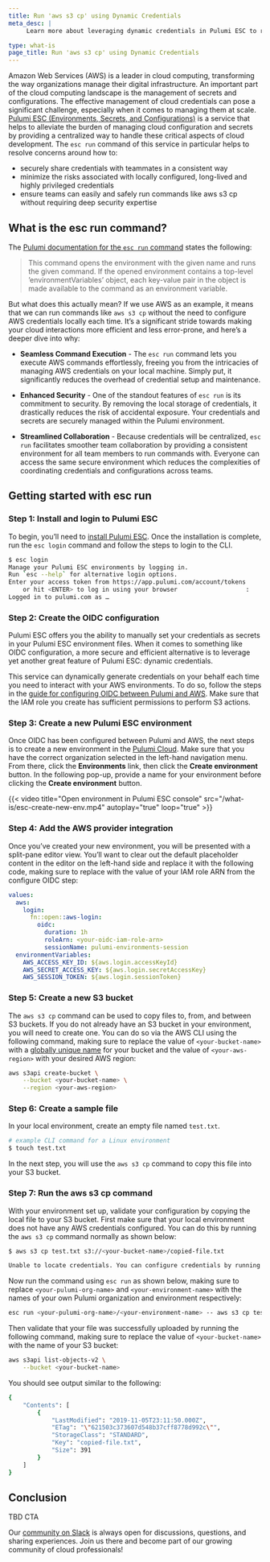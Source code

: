 ```yaml
---
title: Run 'aws s3 cp' using Dynamic Credentials
meta_desc: |
     Learn more about leveraging dynamic credentials in Pulumi ESC to run commands like aws s3 cp.

type: what-is
page_title: Run 'aws s3 cp' using Dynamic Credentials
---
```


Amazon Web Services (AWS) is a leader in cloud computing, transforming the way organizations manage their digital infrastructure. An important part of the cloud computing landscape is the management of secrets and configurations. The effective management of cloud credentials can pose a significant challenge, especially when it comes to managing them at scale. [Pulumi ESC (Environments, Secrets, and Configurations)](/docs/pulumi-cloud/esc/) is a service that helps to alleviate the burden of managing cloud configuration and secrets by providing a centralized way to handle these critical aspects of cloud development. The `esc run` command of this service in particular helps to resolve concerns around how to:

- securely share credentials with teammates in a consistent way
- minimize the risks associated with locally configured, long-lived and highly privileged credentials
- ensure teams can easily and safely run commands like aws s3 cp without requiring deep security expertise

## What is the esc run command?

The [Pulumi documentation for the `esc run` command](https://www.pulumi.com/docs/esc-cli/commands/esc_run/) states the following:

> This command opens the environment with the given name and runs the given command. If the opened environment contains a top-level ’environmentVariables’ object, each key-value pair in the object is made available to the command as an environment variable.

But what does this actually mean? If we use AWS as an example, it means that we can run commands like `aws s3 cp` without the need to configure AWS credentials locally each time. It’s a significant stride towards making your cloud interactions more efficient and less error-prone, and here’s a deeper dive into why:

- **Seamless Command Execution** - The `esc run` command lets you execute AWS commands effortlessly, freeing you from the intricacies of managing AWS credentials on your local machine. Simply put, it significantly reduces the overhead of credential setup and maintenance.

- **Enhanced Security** - One of the standout features of `esc run` is its commitment to security. By removing the local storage of credentials, it drastically reduces the risk of accidental exposure. Your credentials and secrets are securely managed within the Pulumi environment.

- **Streamlined Collaboration** - Because credentials will be centralized, `esc run` facilitates smoother team collaboration by providing a consistent environment for all team members to run commands with. Everyone can access the same secure environment which reduces the complexities of coordinating credentials and configurations across teams.

## Getting started with esc run

### Step 1: Install and login to Pulumi ESC

To begin, you’ll need to [install Pulumi ESC](/docs/install/esc/). Once the installation is complete, run the `esc login` command and follow the steps to login to the CLI.

```bash
$ esc login
Manage your Pulumi ESC environments by logging in.
Run `esc --help` for alternative login options.
Enter your access token from https://app.pulumi.com/account/tokens
    or hit <ENTER> to log in using your browser                   :  
Logged in to pulumi.com as …
```

### Step 2: Create the OIDC configuration

Pulumi ESC offers you the ability to manually set your credentials as secrets in your Pulumi ESC environment files. When it comes to something like OIDC configuration, a more secure and efficient alternative is to leverage yet another great feature of Pulumi ESC: dynamic credentials.

This service can dynamically generate credentials on your behalf each time you need to interact with your AWS environments. To do so, follow the steps in the [guide for configuring OIDC between Pulumi and AWS](/docs/pulumi-cloud/oidc/aws/). Make sure that the IAM role you create has sufficient permissions to perform S3 actions.

### Step 3: Create a new Pulumi ESC environment

Once OIDC has been configured between Pulumi and AWS, the next steps is to create a new environment in the [Pulumi Cloud](https://app.pulumi.com/). Make sure that you have the correct organization selected in the left-hand navigation menu. From there, click the **Environments** link, then click the **Create environment** button. In the following pop-up, provide a name for your environment before clicking the **Create environment** button.

{{< video title="Open environment in Pulumi ESC console" src="/what-is/esc-create-new-env.mp4" autoplay="true" loop="true" >}}

### Step 4: Add the AWS provider integration

Once you’ve created your new environment, you will be presented with a split-pane editor view. You’ll want to clear out the default placeholder content in the editor on the left-hand side and replace it with the following code, making sure to replace <your-oidc-iam-role-arn> with the value of your IAM role ARN from the configure OIDC step:

```yaml
values:
  aws:
    login:
      fn::open::aws-login:
        oidc:
          duration: 1h
          roleArn: <your-oidc-iam-role-arn>
          sessionName: pulumi-environments-session
  environmentVariables:
    AWS_ACCESS_KEY_ID: ${aws.login.accessKeyId}
    AWS_SECRET_ACCESS_KEY: ${aws.login.secretAccessKey}
    AWS_SESSION_TOKEN: ${aws.login.sessionToken}
```

### Step 5: Create a new S3 bucket

The `aws s3 cp` command can be used to copy files to, from, and between S3 buckets. If you do not already have an S3 bucket in your environment, you will need to create one. You can do so via the AWS CLI using the following command, making sure to replace the value of `<your-bucket-name>` with a [globally unique name](https://docs.aws.amazon.com/AmazonS3/latest/userguide/bucketnamingrules.html) for your bucket and the value of `<your-aws-region>` with your desired AWS region:

```bash
aws s3api create-bucket \
    --bucket <your-bucket-name> \
    --region <your-aws-region>
```

### Step 6: Create a sample file

In your local environment, create an empty file named `test.txt`.

```bash
# example CLI command for a Linux environment
$ touch test.txt
```

In the next step, you will use the `aws s3 cp` command to copy this file into your S3 bucket.

### Step 7: Run the aws s3 cp command

With your environment set up, validate your configuration by copying the local file to your S3 bucket. First make sure that your local environment does not have any AWS credentials configured. You can do this by running the `aws s3 cp` command normally as shown below:

```bash
$ aws s3 cp test.txt s3://<your-bucket-name>/copied-file.txt

Unable to locate credentials. You can configure credentials by running "aws configure".
```

Now run the command using `esc run` as shown below, making sure to replace `<your-pulumi-org-name>` and `<your-environment-name>` with the names of your own Pulumi organization and environment respectively:

```bash
esc run <your-pulumi-org-name>/<your-environment-name> -- aws s3 cp test.txt s3://<your-bucket-name>/copied-file.txt
```

Then validate that your file was successfully uploaded by running the following command, making sure to replace the value of `<your-bucket-name>` with the name of your S3 bucket:

```bash
aws s3api list-objects-v2 \
    --bucket <your-bucket-name>
```

You should see output similar to the following:

```bash
{
    "Contents": [
        {
            "LastModified": "2019-11-05T23:11:50.000Z",
            "ETag": "\"621503c373607d548b37cff8778d992c\"",
            "StorageClass": "STANDARD",
            "Key": "copied-file.txt",
            "Size": 391
        }
    ]
}
```

## Conclusion

TBD CTA

Our [community on Slack](https://slack.pulumi.com/) is always open for discussions, questions, and sharing experiences. Join us there and become part of our growing community of cloud professionals!

